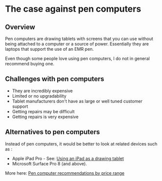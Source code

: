 # The case against pen computers

## Overview

Pen computers are drawing tablets with screens that you can use without being attached to a computer or a source of power. Essentially they are laptops that support the use of an EMR pen.

Even though some people love using pen computers, I do not in general recommend buying one.

## **Challenges with pen computers**

* They are incredibly expensive
* Limited or no upgradability
* Tablet manufacturers don't have as large or well tuned customer support&#x20;
* Getting repairs may be difficult
* Getting repairs is very expensive

## Alternatives to pen computers

Instead of pen computers, it would be better to look at related devices such as :

* Apple iPad Pro - See: [Using an iPad as a drawing tablet](using-an-ipad-as-a-drawing-tablet.md)&#x20;
* Microsoft Surface Pro 8 (and above).

More here: [Pen computer recommendations by price range](recommendations/pen-computer-recommendations-by-price-range.md)&#x20;
